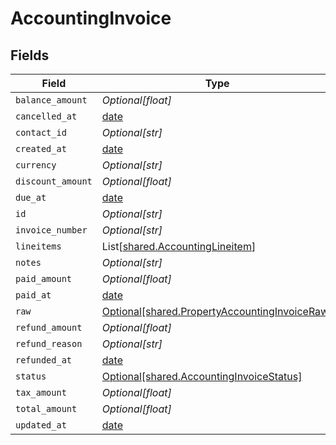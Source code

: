 # AccountingInvoice


## Fields

| Field                                                                                                | Type                                                                                                 | Required                                                                                             | Description                                                                                          |
| ---------------------------------------------------------------------------------------------------- | ---------------------------------------------------------------------------------------------------- | ---------------------------------------------------------------------------------------------------- | ---------------------------------------------------------------------------------------------------- |
| `balance_amount`                                                                                     | *Optional[float]*                                                                                    | :heavy_minus_sign:                                                                                   | N/A                                                                                                  |
| `cancelled_at`                                                                                       | [date](https://docs.python.org/3/library/datetime.html#date-objects)                                 | :heavy_minus_sign:                                                                                   | N/A                                                                                                  |
| `contact_id`                                                                                         | *Optional[str]*                                                                                      | :heavy_minus_sign:                                                                                   | N/A                                                                                                  |
| `created_at`                                                                                         | [date](https://docs.python.org/3/library/datetime.html#date-objects)                                 | :heavy_minus_sign:                                                                                   | N/A                                                                                                  |
| `currency`                                                                                           | *Optional[str]*                                                                                      | :heavy_minus_sign:                                                                                   | N/A                                                                                                  |
| `discount_amount`                                                                                    | *Optional[float]*                                                                                    | :heavy_minus_sign:                                                                                   | N/A                                                                                                  |
| `due_at`                                                                                             | [date](https://docs.python.org/3/library/datetime.html#date-objects)                                 | :heavy_minus_sign:                                                                                   | N/A                                                                                                  |
| `id`                                                                                                 | *Optional[str]*                                                                                      | :heavy_minus_sign:                                                                                   | N/A                                                                                                  |
| `invoice_number`                                                                                     | *Optional[str]*                                                                                      | :heavy_minus_sign:                                                                                   | N/A                                                                                                  |
| `lineitems`                                                                                          | List[[shared.AccountingLineitem](../../models/shared/accountinglineitem.md)]                         | :heavy_minus_sign:                                                                                   | N/A                                                                                                  |
| `notes`                                                                                              | *Optional[str]*                                                                                      | :heavy_minus_sign:                                                                                   | N/A                                                                                                  |
| `paid_amount`                                                                                        | *Optional[float]*                                                                                    | :heavy_minus_sign:                                                                                   | N/A                                                                                                  |
| `paid_at`                                                                                            | [date](https://docs.python.org/3/library/datetime.html#date-objects)                                 | :heavy_minus_sign:                                                                                   | N/A                                                                                                  |
| `raw`                                                                                                | [Optional[shared.PropertyAccountingInvoiceRaw]](../../models/shared/propertyaccountinginvoiceraw.md) | :heavy_minus_sign:                                                                                   | N/A                                                                                                  |
| `refund_amount`                                                                                      | *Optional[float]*                                                                                    | :heavy_minus_sign:                                                                                   | N/A                                                                                                  |
| `refund_reason`                                                                                      | *Optional[str]*                                                                                      | :heavy_minus_sign:                                                                                   | N/A                                                                                                  |
| `refunded_at`                                                                                        | [date](https://docs.python.org/3/library/datetime.html#date-objects)                                 | :heavy_minus_sign:                                                                                   | N/A                                                                                                  |
| `status`                                                                                             | [Optional[shared.AccountingInvoiceStatus]](../../models/shared/accountinginvoicestatus.md)           | :heavy_minus_sign:                                                                                   | N/A                                                                                                  |
| `tax_amount`                                                                                         | *Optional[float]*                                                                                    | :heavy_minus_sign:                                                                                   | N/A                                                                                                  |
| `total_amount`                                                                                       | *Optional[float]*                                                                                    | :heavy_minus_sign:                                                                                   | N/A                                                                                                  |
| `updated_at`                                                                                         | [date](https://docs.python.org/3/library/datetime.html#date-objects)                                 | :heavy_minus_sign:                                                                                   | N/A                                                                                                  |